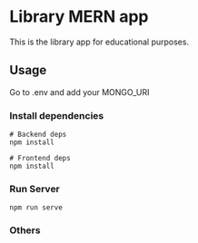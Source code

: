 # Library MERN app

This is the library app for educational purposes.

## Usage

Go to .env and add your MONGO_URI

### Install dependencies

```
# Backend deps
npm install

# Frontend deps
npm install
```

### Run Server

```
npm run serve
```

### Others

